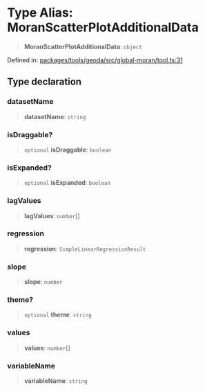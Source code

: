 # Type Alias: MoranScatterPlotAdditionalData

> **MoranScatterPlotAdditionalData**: `object`

Defined in: [packages/tools/geoda/src/global-moran/tool.ts:31](https://github.com/GeoDaCenter/openassistant/blob/dc72d81a35cf8e46295657303846fbb4ad891993/packages/tools/geoda/src/global-moran/tool.ts#L31)

## Type declaration

### datasetName

> **datasetName**: `string`

### isDraggable?

> `optional` **isDraggable**: `boolean`

### isExpanded?

> `optional` **isExpanded**: `boolean`

### lagValues

> **lagValues**: `number`[]

### regression

> **regression**: `SimpleLinearRegressionResult`

### slope

> **slope**: `number`

### theme?

> `optional` **theme**: `string`

### values

> **values**: `number`[]

### variableName

> **variableName**: `string`

